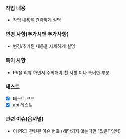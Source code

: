 ### 작업 내용
- 작업 내용을 간략하게 설명

### 변경 사항(추가시엔 추가사항)
- 변경/추가된 내용을 자세하게 설명

### 특이 사항
- PR을 리뷰  하면서 주의해야 할 사항 이나 특이한 부분

### 테스트
- [x] 테스트 코드
- [x] api 테스트

### 관련 이슈(옵셔널)
- 이 PR과 관련된 이슈 번호 (해당되지 않는다면 "없음" 입력)